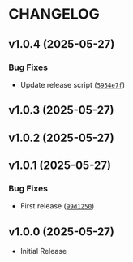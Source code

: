 # CHANGELOG

<!-- version list -->

## v1.0.4 (2025-05-27)

### Bug Fixes

- Update release script
  ([`5954e7f`](https://github.com/PhilipWee/migra/commit/5954e7ff86382c0928897dff572b43f902e42237))


## v1.0.3 (2025-05-27)


## v1.0.2 (2025-05-27)


## v1.0.1 (2025-05-27)

### Bug Fixes

- First release
  ([`99d1250`](https://github.com/PhilipWee/migra/commit/99d1250bb26a47e8cfadbfbb33112b1c75e4dd0d))


## v1.0.0 (2025-05-27)

- Initial Release
